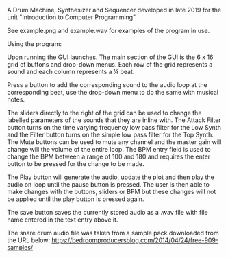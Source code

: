 A Drum Machine, Synthesizer and Sequencer developed in late 2019 for the unit "Introduction to Computer Programming"

See example.png and example.wav for examples of the program in use.

Using the program:

Upon running the GUI launches. The main section of the GUI is the 6 x 16 grid of buttons and drop-down menus. Each row of the grid represents a sound and each column represents a ¼ beat. 

Press a button to add the corresponding sound to the audio loop at the corresponding beat, use the drop-down menu to do the same with musical notes. 

The sliders directly to the right of the grid can be used to change the labelled parameters of the sounds that they are inline with. The Attack Filter button turns on the time varying frequency low pass filter for the Low Synth and the Filter button turns on the simple low pass filter for the Top Synth. The Mute buttons can be used to mute any channel and the master gain will change will the volume of the entire loop. The BPM entry field is used to change the BPM between a range of 100 and 180 and requires the enter button to be pressed for the change to be made. 

The Play button will generate the audio, update the plot and then play the audio on loop until the pause button is pressed. The user is then able to make changes with the buttons, sliders or BPM but these changes will not be applied until the play button is pressed again.

The save button saves the currently stored audio as a .wav file with file name entered in the text entry above it. 

The snare drum audio file was taken from a sample pack downloaded from the URL below: https://bedroomproducersblog.com/2014/04/24/free-909-samples/
